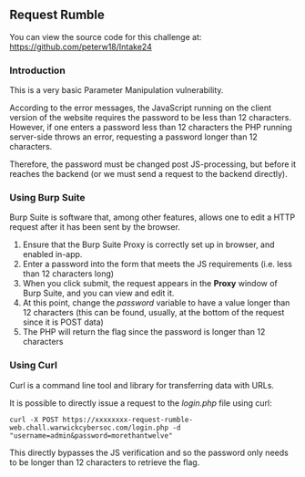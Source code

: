 ## Request Rumble
You can view the source code for this challenge at: https://github.com/peterw18/Intake24

### Introduction

This is a very basic Parameter Manipulation vulnerability.

According to the error messages, the JavaScript running on the client version of the website requires the password to be less than 12 characters.
However, if one enters a password less than 12 characters the PHP running server-side throws an error, requesting a password longer than 12 characters.

Therefore, the password must be changed post JS-processing, but before it reaches the backend (or we must send a request to the backend directly).

### Using Burp Suite
Burp Suite is software that, among other features, allows one to edit a HTTP request after it has been sent by the browser.

1. Ensure that the Burp Suite Proxy is correctly set up in browser, and enabled in-app.
2. Enter a password into the form that meets the JS requirements (i.e. less than 12 characters long)
3. When you click submit, the request appears in the **Proxy** window of Burp Suite, and you can view and edit it.
4. At this point, change the *password* variable to have a value longer than 12 characters (this can be found, usually, at the bottom of the request since it is POST data)
5. The PHP will return the flag since the password is longer than 12 characters

### Using Curl
Curl is a command line tool and library for transferring data with URLs. 

It is possible to directly issue a request to the *login.php* file using curl:
```
curl -X POST https://xxxxxxxx-request-rumble-web.chall.warwickcybersoc.com/login.php -d "username=admin&password=morethantwelve"
```
This directly bypasses the JS verification and so the password only needs to be longer than 12 characters to retrieve the flag.